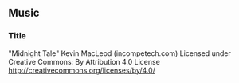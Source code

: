 ## Music
### Title
"Midnight Tale" Kevin MacLeod (incompetech.com)
Licensed under Creative Commons: By Attribution 4.0 License
http://creativecommons.org/licenses/by/4.0/